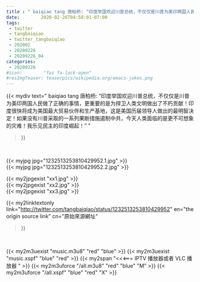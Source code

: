 ```yaml
---
title : " baiqiao tang 唐柏桥: “印度举国欢迎川普总统，不仅仅是川普为美印两国人民做了正确的事情，更重要的是为捍卫人类文明做出了不朽贡献！印度很快将成为美国最大贸易伙伴和生产基地，这是美国历届领导人做出的最明智决定！如果没有川普采取的一系列果断措施遏制中共，今天人类面临的是更不可想象的灾难！我乐见民主的印度崛起！”  "
date:        2020-02-26T04:58:01-07:00
tags:
 - twitter
 - tangbaiqiao
 - twitter_tangbaiqiao
 - 202002
 - 20200226
 - 20200226_04
categories:
 - 20200226
#icon:        "fas fa-lock-open"
#resImgTeaser: teaserpics/wikipedia.org/emacs-jokes.png
---
```


{{< mydiv text=" baiqiao tang 唐柏桥: “印度举国欢迎川普总统，不仅仅是川普为美印两国人民做了正确的事情，更重要的是为捍卫人类文明做出了不朽贡献！印度很快将成为美国最大贸易伙伴和生产基地，这是美国历届领导人做出的最明智决定！如果没有川普采取的一系列果断措施遏制中共，今天人类面临的是更不可想象的灾难！我乐见民主的印度崛起！”  "
>}}
<br>


 {{< myjpg jpg="1232513253810429952.1.jpg" >}}<br>  {{< myjpg jpg="1232513253810429952.2.jpg" >}}<br> 

{{< my2jpgexist "xx1.jpg" >}}<br>
{{< my2jpgexist "xx2.jpg" >}}<br>
{{< my2jpgexist "xx3.jpg" >}}<br>


{{< my2linktextonly link="http://twitter.com/tangbaiqiao/status/1232513253810429952"
en="the origin source link" cn="原始來源網址"
>}}


<br>

{{< my2m3uexist "music.m3u8" "red"  "blue" >}} {{< my2m3uexist "music.xspf" "blue" "red"  >}} {{< my2span "<<<=== IPTV 播放器或者 VLC 播放器 " >}} {{< my2m3uforce "/all.m3u8" "red"  "blue" "M" >}} {{< my2m3uforce "/all.xspf" "blue" "red"  "X" >}} 

